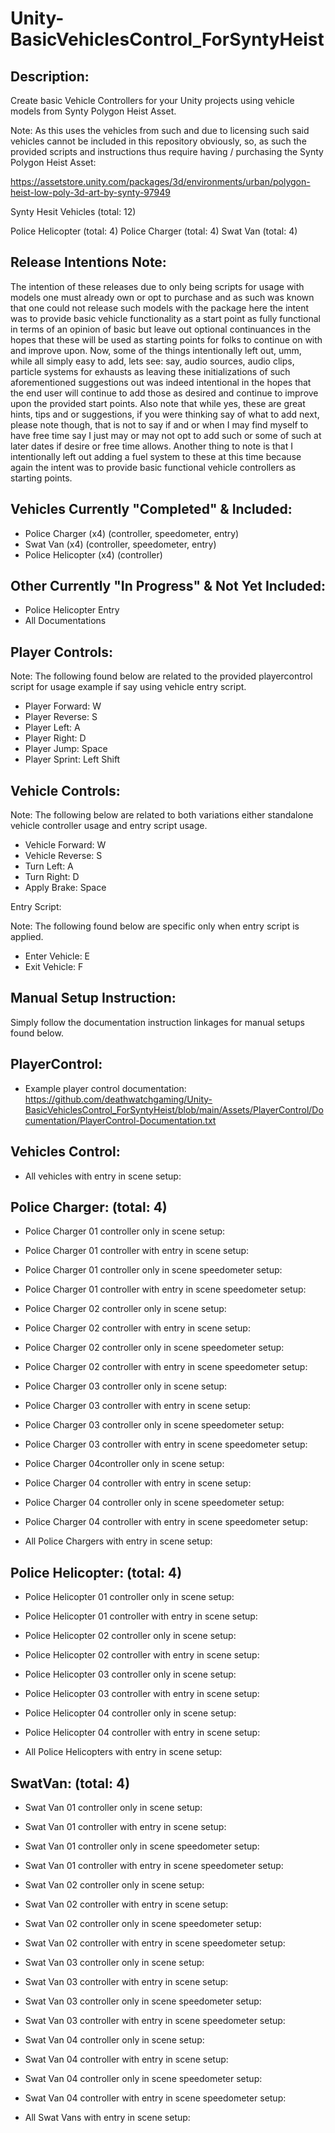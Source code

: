 # Unity-BasicVehiclesControl_ForSyntyHeist
 

Description:
------------


Create basic Vehicle Controllers for your Unity projects using vehicle models
from Synty Polygon Heist Asset.

 Note: As this uses the vehicles from such and due to licensing such said vehicles cannot be included in this repository obviously, so, as such the provided scripts and instructions thus require having / purchasing the Synty Polygon Heist Asset:

 https://assetstore.unity.com/packages/3d/environments/urban/polygon-heist-low-poly-3d-art-by-synty-97949


Synty Hesit Vehicles (total: 12)

Police Helicopter (total: 4)
Police Charger (total: 4)
Swat Van (total: 4)


Release Intentions Note:
------------------------

The intention of these releases due to only being scripts for usage with models one must already own or opt to purchase and as such was known that one could not release such models with the package here the intent was to provide basic vehicle functionality as a start point as fully functional in terms of an opinion of basic but leave out optional continuances in the hopes that these will be used as starting points for folks to continue on with and improve upon. Now, some of the things intentionally left out, umm, while all simply easy to add, lets see: say, audio sources, audio clips, particle systems for exhausts as leaving these initializations of such aforementioned suggestions out was indeed intentional in the hopes that the end user will continue to add those as desired and continue to improve upon the provided start points. Also note that while yes, these are great hints, tips and or suggestions, if you were thinking say of what to add next, please note though, that is not to say if and or when I may find myself to have free time say I just may or may not opt to add such or some of such at later dates if desire or free time allows. Another thing to note is that I intentionally left out adding a fuel system to these at this time because again the intent was to provide basic functional vehicle controllers as starting points. 


Vehicles Currently "Completed" & Included:
------------------------------------------

* Police Charger (x4) (controller, speedometer, entry)
* Swat Van (x4) (controller, speedometer, entry)
* Police Helicopter (x4) (controller)

 
Other Currently "In Progress" & Not Yet Included:
--------------------------------------------------


* Police Helicopter Entry 
* All Documentations


Player Controls: 
----------------


  Note: The following found below are related to the provided playercontrol script for usage example if say using vehicle entry script.


* Player Forward:   W
* Player Reverse:   S
* Player Left:      A
* Player Right:     D
* Player Jump:      Space
* Player Sprint:    Left Shift


Vehicle Controls: 
-----------------


  Note: The following below are related to both variations either standalone vehicle controller usage and entry script usage.


* Vehicle Forward:  W
* Vehicle Reverse:  S
* Turn Left:        A
* Turn Right:       D
* Apply Brake:      Space


Entry Script: 


  Note: The following found below are specific only when entry script is applied.


* Enter Vehicle:    E
* Exit Vehicle:     F


Manual Setup Instruction:
-------------------------

Simply follow the documentation instruction linkages for manual setups found below.


PlayerControl:
--------------

* Example player control documentation: https://github.com/deathwatchgaming/Unity-BasicVehiclesControl_ForSyntyHeist/blob/main/Assets/PlayerControl/Documentation/PlayerControl-Documentation.txt


Vehicles Control:
-----------------


* All vehicles with entry in scene setup: 


Police Charger: (total: 4)
--------------------------

* Police Charger 01 controller only in scene setup:
* Police Charger 01 controller with entry in scene setup:
* Police Charger 01 controller only in scene speedometer setup:
* Police Charger 01 controller with entry in scene speedometer setup:

* Police Charger 02 controller only in scene setup:
* Police Charger 02 controller with entry in scene setup:
* Police Charger 02 controller only in scene speedometer setup:
* Police Charger 02 controller with entry in scene speedometer setup:

* Police Charger 03 controller only in scene setup:
* Police Charger 03 controller with entry in scene setup:
* Police Charger 03 controller only in scene speedometer setup:
* Police Charger 03 controller with entry in scene speedometer setup:

* Police Charger 04controller only in scene setup:
* Police Charger 04 controller with entry in scene setup:
* Police Charger 04 controller only in scene speedometer setup:
* Police Charger 04 controller with entry in scene speedometer setup:

* All Police Chargers with entry in scene setup: 


Police Helicopter: (total: 4)
-----------------------------

* Police Helicopter 01 controller only in scene setup:
* Police Helicopter 01 controller with entry in scene setup:

* Police Helicopter 02 controller only in scene setup:
* Police Helicopter 02 controller with entry in scene setup:

* Police Helicopter 03 controller only in scene setup:
* Police Helicopter 03 controller with entry in scene setup:

* Police Helicopter 04 controller only in scene setup:
* Police Helicopter 04 controller with entry in scene setup:

* All Police Helicopters with entry in scene setup: 


SwatVan: (total: 4)
-------------------

* Swat Van 01 controller only in scene setup:
* Swat Van 01 controller with entry in scene setup:
* Swat Van 01 controller only in scene speedometer setup:
* Swat Van 01 controller with entry in scene speedometer setup:

* Swat Van 02 controller only in scene setup:
* Swat Van 02 controller with entry in scene setup:
* Swat Van 02 controller only in scene speedometer setup:
* Swat Van 02 controller with entry in scene speedometer setup:

* Swat Van 03 controller only in scene setup:
* Swat Van 03 controller with entry in scene setup:
* Swat Van 03 controller only in scene speedometer setup:
* Swat Van 03 controller with entry in scene speedometer setup:

* Swat Van 04 controller only in scene setup:
* Swat Van 04 controller with entry in scene setup:
* Swat Van 04 controller only in scene speedometer setup:
* Swat Van 04 controller with entry in scene speedometer setup:

* All Swat Vans with entry in scene setup: 
